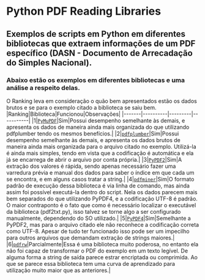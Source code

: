 # Python PDF Reading Libraries

Exemplos de scripts em Python em diferentes bibliotecas que extraem informações de um PDF específico (DASN - Documento de Arrecadação do Simples Nacional).
---
### Abaixo estão os exemplos em diferentes bibliotecas e uma análise a respeito delas.
O Ranking leva em consideração o quão bem apresentados estão os dados brutos e se para o exemplo citado a biblioteca se saiu bem.
|Ranking|Biblioteca|Funcionou|Observações|
|-------|----------|---------|-----------|
|1|[`PyMuPDF`](/pymupdf_.py)|Sim|Possui desempenho semelhante às demais, e apresenta os dados de maneira ainda mais organizada do que utilizando pdfplumber tendo os mesmos benefícios.|
|2|[`pdfplumber`](/pdfplumber_.py)|Sim|Possui desempenho semelhante às demais, e apresenta os dados brutos de maneira ainda mais organizada para o arquivo citado no exemplo. Utilizá-la é ainda mais simples, tendo em vista que a codificação é automática e ela já se encarrega de abrir o arquivo por conta própria.|
|3|[`PyPDF2`](/pypdf2.py)|Sim|A extração dos valores é rápida, sendo apenas necessário fazer uma varredura prévia e manual dos dados para saber o índice em que cada um se encontra, e em alguns casos tratar a string.|
|4|[`pdfminer`](/pdfminer_.py)|Sim|O formato padrão de execução dessa biblioteca é via linha de comando, mas ainda assim foi possível executá-la dentro do script. Nela os dados parecem mais bem separados do que utilizando PyPDF4, e a codificação UTF-8 é padrão. O maior contraponto é o fato que como é necessário localizar o executável da biblioteca (pdf2txt.py), isso talvez se torne algo a ser configurado manualmente, dependendo do SO utilizado.|
|5|[`PyPDF4`](/pypdf4.py)|Sim|Semelhante a PyPDF2, mas para o arquivo citado ele não reconhece a codificação correta como UTF-8. Apesar de tudo ter funcionado isso pode ser um impecilho para outros arquivos que demandam extração de strings maiores.|
|6|[`pdfrw`](/pdfrw_.py)|Parcialmente|Essa é uma biblioteca muito poderosa, no entanto ela não foi capaz de transformar o PDF do exemplo em um texto legível. De alguma forma a string de saída parece estrar encriptada ou comprimida. Ao que se parece essa biblioteca tem uma curva de aprendizado para utilização muito maior que as anteriores.|
